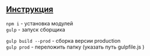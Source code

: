 [Инструкция](https://github.com/Poliakh/myhelp/blob/master/help.md)  
---
`npm i` - установка модулей  
`gulp` - запуск сборщика  

`gulp build --prod` - сборка версии production  
`gulp prod` - переложить папку (указать путь gulpfile.js )